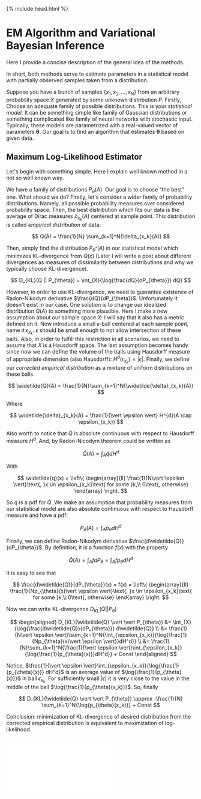{% include head.html %}

# EM Algorithm and Variational Bayesian Inference

Here I provide a concise description of the general idea of the methods.

In short, both methods serve to estimate parameters in a statistical model with partially observed samples taken from a distribution.

Suppose you have a bunch of samples $\{x_1, x_2, ..., x_N\}$ from an arbitrary probability space $X$
generated by some unknown distribution $P$. Firstly, Choose an adequate family of possible distributions.
This is your *statistical model*.
It can be something simple like family of Gaussian distributions or something complicated like
family of neural networks with stochastic input.
Typically, these models are parametrized with a real-valued vector of parameters $\mathbf{\theta}$.
Our goal is to find an algorithm that estimates $\mathbf{\theta}$ based on given data.

## Maximum Log-Likelihood Estimator

Let's begin with something simple. Here I explain well known method in a not so well known way.

We have a family of distributions $P_{\theta}(A)$. Our goal is to choose "the best" one.
What should we do? Firstly, let's consider a wider family of probability distributions.
Namely, all possible probability measures over considered probability space.
Then, the best distribution which fits our data is the average of Dirac measures $\delta_{x_k}(A)$
centered at sample point. This distribution is called *empirical distribution* of data:

$$
Q(A) = \frac{1}{N} \sum_{k=1}^N{\delta_{x_k}(A)}
$$

Then, simply find the distribution $P_{\theta^*}(A)$ in our statistical model which minimizes KL-divergence
from $Q(x)$ (Later I will write a post about different divergences as measures of dissimilarity between
distributions and why we typically choose KL-divergence).

$$
D_{KL}(Q || P_{\theta}) = \int_{X}{\log{\frac{dQ}{dP_{\theta}}} dQ}
$$

However, in order to use KL-divergence, we need to guarantee existence of Radon-Nikodym derivative
$\frac{dQ}{dP_{\theta}}$.
Unfortunately it doesn't exist in our case.
One solution is to change our idealized distribution $Q(A)$ to something
more plausible. Here I make a new assumption about our sample space $X$:
I will say that it also has a metric defined on it. Now introduce a small $\epsilon$-ball centered at each
sample point, name it $\epsilon_{x_k}$. $\epsilon$ should be small enough to not allow intersection of
these balls. Also, in order to fulfill this restriction in all scenarios, we need to assume that
$X$ is a Hausdorff space. The last assumption becomes handy since now we can define the volume of
the balls using Hausdorff measure of appropriate dimension (also Hausdorff):
$H^{d}(\epsilon_{x_k}) = \vert \epsilon \vert$.
Finally, we define our *corrected empirical distribution* as a mixture of uniform distributions on these balls.

$$
\widetilde{Q}(A) = \frac{1}{N}\sum_{k=1}^N{\widetilde{\delta}_{x_k}(A)}
$$

Where

$$
\widetilde{\delta}_{x_k}(A) = \frac{1}{\vert \epsilon \vert} H^{d}(A \cap \epsilon_{x_k})
$$

Also worth to notice that $\widetilde{Q}$ is absolute continuous with respect to Hausdorff measure $H^d$. And,
by Radon-Nicodym theorem could be written as

$$
\widetilde{Q}(A) = \int_{A}{\widetilde{q}dH^d}
$$

With

$$
\widetilde{q}(x) = \left\{
                \begin{array}{ll}
                  \frac{1}{N\vert \epsilon \vert}\text{,  }x \in \epsilon_{x_k}\text{ for some }k,\\
                  0\text{, otherwise}
                \end{array}
              \right.
$$

So $\widetilde{q}$ is a pdf for $\widetilde{Q}$. We make an assumption that probability measures from our
statistical model are also absolute continuous with respect to Hausdorff measure and have a pdf:

$$
P_{\theta}(A) = \int_{A}{p_{\theta} dH^d}
$$

Finally, we can define Radon-Nikodym derivative $\frac{d\widetilde{Q}}{dP_{\theta}}$. By definition, it is a function $f(x)$ with the property

$$
\widetilde{Q}(A) = \int_{A}{fdP_{\theta}} = \int_{A}{fp_{\theta}dH^d}
$$

It is easy to see that

$$
\frac{d\widetilde{Q}}{dP_{\theta}}(x) = f(x) = \left\{
                \begin{array}{ll}
                  \frac{1}{Np_{\theta}(x)\vert \epsilon \vert}\text{,  }x \in \epsilon_{x_k}\text{ for some }k,\\
                  0\text{, otherwise}
                \end{array}
              \right.
$$

Now we can write KL-divergence $D_{KL}(\widetilde{Q} \vert \vert P_{\theta})$

$$
\begin{aligned}
D_{KL}(\widetilde{Q} \vert \vert P_{\theta}) &= \int_{X}{\log{\frac{d\widetilde{Q}}{dP_{\theta}}} d\widetilde{Q}} \\
&= \frac{1}{N\vert \epsilon \vert}\sum_{k=1}^N{\int_{\epsilon_{x_k}}{\log{\frac{1}{Np_{\theta}(x)\vert \epsilon \vert}}dH^d}} \\
&= \frac{1}{N}\sum_{k=1}^N{\frac{1}{\vert \epsilon \vert}\int_{\epsilon_{x_k}}{\log{\frac{1}{p_{\theta}(x)}}dH^d}} + Const
\end{aligned}
$$

Notice, $\frac{1}{\vert \epsilon \vert}\int_{\epsilon_{x_k}}{\log{\frac{1}{p_{\theta}(x)}} dH^d}$
is an average value of $\log{\frac{1}{p_{\theta}(x)}}$ in ball $\epsilon_{x_k}$.
For sufficiently small $\vert \epsilon \vert$ it is very close to the value in the middle of the ball
$\log{\frac{1}{p_{\theta}(x_k)}}$. So, finally

$$
D_{KL}(\widetilde{Q} \vert \vert P_{\theta}) \approx -\frac{1}{N} \sum_{k=1}^N{\log{p_{\theta}(x_k)}} + Const
$$

Conclusion: minimization of KL-divergence of desired distribution from the corrected empirical distribution
is equivalent to maximization of log-likelihood.

![Schematic depiction of the relation between empirical distribution $q(x)$ and statistical model $p(x \vert \theta)$](kl_no_hidden.pdf)

